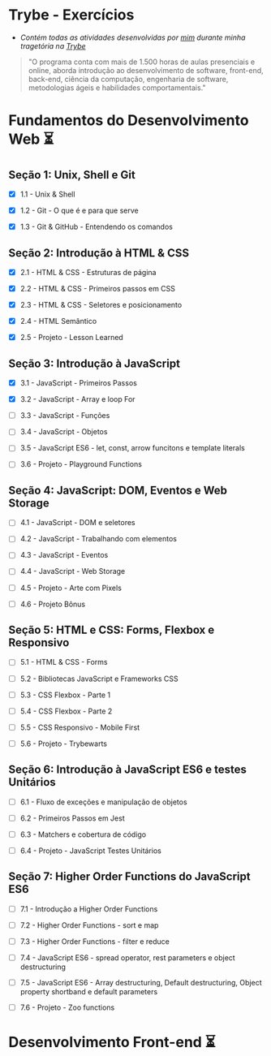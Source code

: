 # **Trybe - Exercícios**

- _Contém todas as atividades desenvolvidas por [mim](https://www.linkedin.com/in/feliphe-henrique-91193115a/)  durante minha tragetória na [Trybe](https://www.betrybe.com/)_

> "O programa conta com mais de 1.500 horas de aulas presenciais e online, aborda introdução ao desenvolvimento de software, front-end, back-end, ciência da computação, engenharia de software, metodologias ágeis e habilidades comportamentais."

# Fundamentos do Desenvolvimento Web :hourglass_flowing_sand:

## Seção 1: Unix, Shell e Git

- [x] 1.1 - Unix & Shell

- [x] 1.2 - Git - O que é e para que serve

- [x] 1.3 - Git & GitHub - Entendendo os comandos

## Seção 2: Introdução à HTML & CSS

- [x] 2.1 - HTML & CSS - Estruturas de página 

- [x] 2.2 - HTML & CSS - Primeiros passos em CSS

- [x] 2.3 - HTML & CSS - Seletores e posicionamento

- [x] 2.4 - HTML Semântico

- [x] 2.5 - Projeto - Lesson Learned

## Seção 3: Introdução à JavaScript

- [x] 3.1 - JavaScript - Primeiros Passos

- [x] 3.2 - JavaScript - Array e loop For

- [ ] 3.3 - JavaScript - Funções

- [ ] 3.4 - JavaScript - Objetos

- [ ] 3.5 - JavaScript ES6 - let, const, arrow funcitons e template literals

- [ ] 3.6 - Projeto - Playground Functions

## Seção 4: JavaScript: DOM, Eventos e Web Storage

- [ ] 4.1 - JavaScript - DOM e seletores

- [ ] 4.2 - JavaScript - Trabalhando com elementos

- [ ] 4.3 - JavaScript - Eventos

- [ ] 4.4 - JavaScript - Web Storage

- [ ] 4.5 - Projeto - Arte com Pixels

- [ ] 4.6 - Projeto Bônus

## Seção 5: HTML e CSS: Forms, Flexbox e Responsivo

- [ ] 5.1 - HTML & CSS - Forms

- [ ] 5.2 - Bibliotecas JavaScript e Frameworks CSS

- [ ] 5.3 - CSS Flexbox - Parte 1

- [ ] 5.4 - CSS Flexbox - Parte 2

- [ ] 5.5 - CSS Responsivo - Mobile First

- [ ] 5.6 - Projeto - Trybewarts

## Seção 6: Introdução à JavaScript ES6 e testes Unitários

- [ ] 6.1 - Fluxo de exceções e manipulação de objetos

- [ ] 6.2 - Primeiros Passos em Jest

- [ ] 6.3 - Matchers e cobertura de código

- [ ] 6.4 - Projeto - JavaScript Testes Unitários

## Seção 7: Higher Order Functions do JavaScript ES6

- [ ] 7.1 - Introdução a Higher Order Functions

- [ ] 7.2 - Higher Order Functions - sort e map

- [ ] 7.3 - Higher Order Functions - filter e reduce

- [ ] 7.4 - JavaScript ES6 - spread operator, rest parameters e object destructuring

- [ ] 7.5 - JavaScript ES6 - Array destructuring, Default destructuring, Object property shortband e default parameters

- [ ] 7.6 - Projeto - Zoo functions

# Desenvolvimento Front-end :hourglass_flowing_sand:

